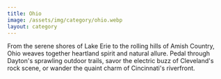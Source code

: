 ```yaml
---
title: Ohio
image: /assets/img/category/ohio.webp
layout: category
---
```


From the serene shores of Lake Erie to the rolling hills of Amish Country, Ohio
weaves together heartland spirit and natural allure. Pedal through Dayton's
sprawling outdoor trails, savor the electric buzz of Cleveland's rock scene, or
wander the quaint charm of Cincinnati's riverfront.
